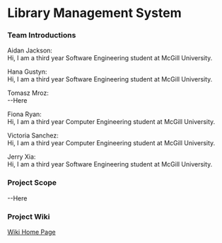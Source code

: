 # Library Management System
  ### Team Introductions
  Aidan Jackson:  
    Hi, I am a third year Software Engineering student at McGill University.
    
  Hana Gustyn:  
    Hi, I am a third year Software Engineering student at McGill University.
  
  Tomasz Mroz:  
    --Here
  
  Fiona Ryan:  
    Hi, I am a third year Computer Engineering student at McGill University.
  
  Victoria Sanchez:   
    Hi, I am a third year Computer Engineering student at McGill University.
  
  Jerry Xia:  
    Hi, I am a third year Software Engineering student at McGill University.
    
### Project Scope
--Here

### Project Wiki
[Wiki Home Page](https://github.com/McGill-ECSE321-Fall2021/project-group-17/wiki)
